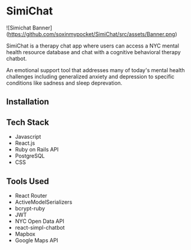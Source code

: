 SimiChat
=============
![Simichat Banner]
(https://github.com/soxinmypocket/SimiChat/src/assets/Banner.png)

SimiChat is a therapy chat app where users can access a NYC mental health resource database and chat with a cognitive behavioral
therapy chatbot. 

An emotional support tool that addresses many of today's mental health challenges including generalized anxiety and depression to specific conditions like sadness and sleep deprevation.

Installation
--------------- 

Tech Stack
--------------- 
- Javascript
- React.js
- Ruby on Rails API
- PostgreSQL
- CSS

Tools Used
--------------- 
- React Router
- ActiveModelSerializers
- bcrypt-ruby
- JWT
- NYC Open Data API
- react-simpl-chatbot
- Mapbox
- Google Maps API
